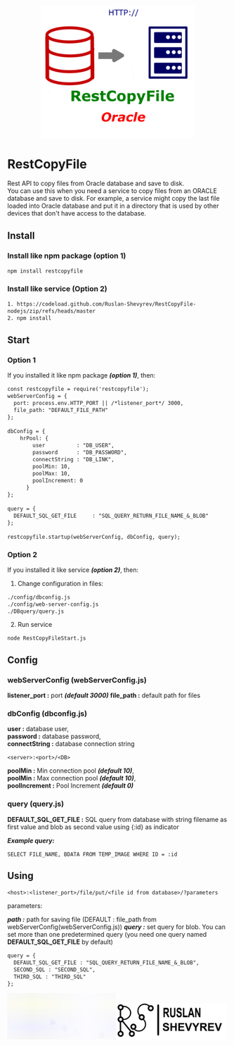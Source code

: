 <p align="center">
  <img src="https://github.com/Ruslan-Shevyrev/MediaFilesToGitHub/blob/master/RestCopyFile-nodejs/media/RestCopyFile.gif" width="350" title="RestCopyFile">
</p>

# RestCopyFile

Rest API to copy files from Oracle database and save to disk.\
You can use this when you need a service to copy files from an ORACLE database and save to disk. For example, a service might copy the last file loaded into Oracle database and put it in a directory that is used by other devices that don't have access to the database.

## Install

### Install like npm package (option 1)

```
npm install restcopyfile
```

### Install like service (Option 2)

```
1. https://codeload.github.com/Ruslan-Shevyrev/RestCopyFile-nodejs/zip/refs/heads/master
2. npm install
```

## Start

### Option 1

If you installed it like npm package ***(option 1)***, then:

```
const restcopyfile = require('restcopyfile');
webServerConfig = {
  port: process.env.HTTP_PORT || /*listener_port*/ 3000,
  file_path: "DEFAULT_FILE_PATH"
};

dbConfig = {
	hrPool: {
		user          : "DB_USER",
		password      : "DB_PASSWORD",
		connectString : "DB_LINK",
		poolMin: 10,
		poolMax: 10,
		poolIncrement: 0
	  }
};

query = {
  DEFAULT_SQL_GET_FILE     : "SQL_QUERY_RETURN_FILE_NAME_&_BLOB"
};

restcopyfile.startup(webServerConfig, dbConfig, query);
```

### Option 2

If you installed it like service ***(option 2)***, then:

1. Change configuration in files:
```
./config/dbconfig.js
./config/web-server-config.js
./DBquery/query.js
```

2. Run service
```
node RestCopyFileStart.js
```

## Config

### webServerConfig (webServerConfig.js)

**listener_port :** port ***(default 3000)***
**file_path :** default path for files

### dbConfig (dbconfig.js)

**user          :** database user,\
**password      :** database password,\
**connectString :** database connection string 
```
<server>:<port>/<DB>
```
**poolMin		:** Min connection pool ***(default 10)***,\
**poolMin		:** Max connection pool ***(default 10)***,\
**poolIncrement	:** Pool Increment ***(default 0)***

### query (query.js)

**DEFAULT_SQL_GET_FILE :** SQL query from database with string filename as first value and blob as second value using {:id} as indicator

***Example query:***
```
SELECT FILE_NAME, BDATA FROM TEMP_IMAGE WHERE ID = :id
```

## Using

```
<host>:<listener_port>/file/put/<file id from database>/?parameters
```
parameters:

***path :*** path for saving file (DEFAULT : file_path from webServerConfig(webServerConfig.js))
***query :*** set query for blob. You can set more than one predetermined query (you need one query named **DEFAULT_SQL_GET_FILE** by default)

```
query = {
  DEFAULT_SQL_GET_FILE : "SQL_QUERY_RETURN_FILE_NAME_&_BLOB",
  SECOND_SQL : "SECOND_SQL",
  THIRD_SQL : "THIRD_SQL"
};
```
<p align="left">
  <img src="https://github.com/Ruslan-Shevyrev/Ruslan-Shevyrev/blob/main/logoRS/logo_mini.gif" width="49%" title="logo">
  <img src="https://github.com/Ruslan-Shevyrev/Ruslan-Shevyrev/blob/main/logoRS/logoRS_FULL.png" width="49%" title="RuslanShevyrev" >
</p>